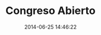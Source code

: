 ---
layout: post
title:  "Congreso Abierto"
date:   2014-06-25 14:46:22
categories: project
img: img/projects/congreso-abierto.png
thumb: img/projects/thumbs/congreso-abierto-thumb.png
description: Congreso abierto es el sitio de monitoreo del Congreso de Chile. En él los usuarios pueden revisar proyectos de ley y comunicarse con sus congresistas.
site_url: http://congresoabierto.cl
estado: activo
---